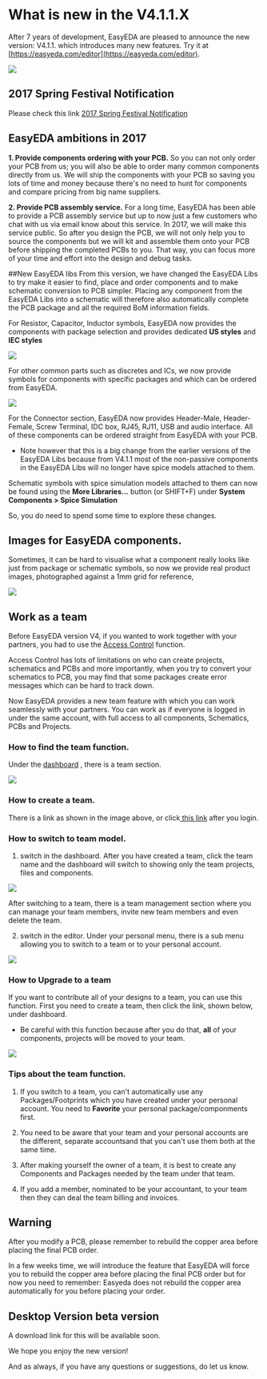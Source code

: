 # What is new in the V4.1.1.X  
 

After 7 years of development, EasyEDA are pleased to announce the new version: V4.1.1. which introduces many new features.   Try it at [https://easyeda.com/editor](https://easyeda.com/editor).


![](./images/NewV4.1.png)
 
 

## 2017 Spring Festival Notification
 Please check this link  [2017 Spring Festival Notification](https://easyeda.com/support/2017_Spring_Festival_Notification-fd4f25a28c864b51851ddccc69375b92)

## EasyEDA ambitions in 2017
**1. Provide components ordering with your PCB.**
   So you can not only order your PCB from us; you will also be able to order many common components directly from us. We will ship the components with your PCB so saving you lots of time and money because there's no need to hunt for components and compare pricing from big name suppliers.

**2. Provide PCB assembly service.**
  For a long time, EasyEDA has been able to provide a PCB assembly service but up to now just a few customers who chat with us via email know about this service. In 2017, we will make this service public. So after you design the PCB, we will not only help you to source the components but we will kit and assemble them onto your PCB before shipping the completed PCBs to you. That way, you can focus more of your time and effort into the design and debug tasks.

##New EasyEDA libs
 From this version, we have changed the EasyEDA Libs to try make it easier to find, place and order components and to make schematic conversion to PCB simpler. Placing any component from the EasyEDA Libs into a schematic will therefore also automatically complete the PCB package and all the required BoM information fields.
 
 For Resistor, Capacitor, Inductor symbols, EasyEDA now provides the components with package selection and provides dedicated **US styles** and **IEC styles**
 
 ![](./images/easyedalib1.png) 

For other common parts such as discretes and ICs, we now provide symbols for components with specific packages and which can be ordered from EasyEDA.

![](./images/easyedalib2.png) 

For the Connector section,
 EasyEDA now provides Header-Male, Header-Female, Screw Terminal, IDC box, RJ45, RJ11, USB and audio interface. All of these components can be ordered straight from EasyEDA with your PCB.
 
* Note however that this is a big change from the earlier versions of the EasyEDA Libs because from V4.1.1 most of the non-passive components in the EasyEDA Libs will no longer have spice models attached to them.

Schematic symbols with spice simulation models attached to them can now be found using the **More Libraries...** button (or SHIFT+F) under **System Components > Spice Simulation**

So, you do need to spend some time to explore these changes.


##  Images for EasyEDA components.
Sometimes, it can be hard to visualise what a component really looks like just from package or schematic symbols, so now we provide real product images, photographed against a 1mm grid for reference, 

![](./images/EasyEDA-components.png)  


## Work as a team 
Before EasyEDA version V4, if you wanted to work together with your partners, you had to use the [Access Control](https://easyeda.com/Doc/Tutorial/share.htm#Access-Control) function. 

Access Control has lots of limitations on who can create projects, schematics and PCBs and more importantly, when you try to convert your schematics to PCB, you may find that some packages create error messages which can be hard to track down.

Now EasyEDA provides a new team feature with which you can work seamlessly with your partners. You can work as if everyone is logged in under the same account, with full access to all components, Schematics, PCBs and Projects.

### How to find the team function.
 Under the [dashboard](https://beta.easyeda.com/projects/mylists) , there is a team section.
 
 ![](./images/team.png)   


### How to create a team.
   There is a link as shown in the image above, or click[ this link](https://beta.easyeda.com/teams/create) after you login.

### How to switch to team model.

1) switch in the dashboard.
  After you have created a team, click the team name and the dashboard will switch to showing only the team projects, files and components.
  
![](./images/switchteam.png)  
 
After switching to a team, there is a team management section where you can manage your team members, invite new team members and even delete the team.

2) switch in the editor.
  Under your personal menu, there is a sub menu allowing you to switch to a team or to your personal account.
  
 ![](./images/switcheditor.png)  

### How to Upgrade to a team
 If you want to contribute all of your designs to a team, you can use this function. First you need to create a team, then click the link, shown below, under dashboard. 
 
 * Be careful with this function because after you do that, **all** of your components, projects will be moved to your team.

![](./images/Upgradeteam.png)  

### Tips about the team function.
  1. If you switch to a team, you can't automatically use any Packages/Footprints which you have created under your personal account. You need to **Favorite** your personal package/componments first. 
  
  2. You need to be aware that your team and your personal accounts are the different, separate accountsand that you can't use them both at the same time.  
  
  3. After making yourself the owner of a team, it is best to create any Components and Packages needed by the team under that team.
  
  4. If you add a member, nominated to be your accountant, to your team then they can deal the team billing and invoices.
  


## Warning 
 After you modify a PCB, please remember to rebuild the copper area before placing the final PCB order.
 
 In a few weeks time, we will introduce the feature that EasyEDA will force you to rebuild the copper area before placing the final PCB order but for now you need to remember: Easyeda does not rebuild the copper area automatically for you before placing your order.
 

## Desktop Version beta version 
  A download link for this will be available  soon.





We hope you enjoy the new version! 

And as always, if you have any questions or suggestions, do let us know.



 
 





 
